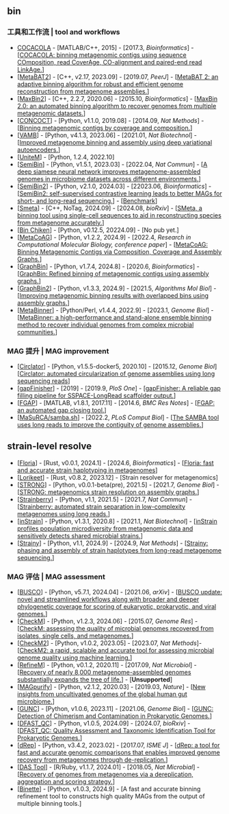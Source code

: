 ## bin

### 工具和工作流 | tool and workflows
- [COCACOLA](https://github.com/younglululu/COCACOLA) - [MATLAB/C++, 2015] - [2017.3, _Bioinformatics_] - [[COCACOLA: binning metagenomic contigs using sequence COmposition, read CoverAge, CO-alignment and paired-end read LinkAge.](https://doi.org/10.1093/bioinformatics/btw290)]
- [[MetaBAT2](https://bitbucket.org/berkeleylab/metabat)] - [C++, v2.17, 2023.09] - [2019.07, _PeerJ_] - [[MetaBAT 2: an adaptive binning algorithm for robust and efficient genome reconstruction from metagenome assemblies.](https://doi.org/10.7717/peerj.7359)]
- [[MaxBin2](https://sourceforge.net/projects/maxbin2/)] - [C++, 2.2.7, 2020.06] - [2015.10, _Bioinformatics_] - [[MaxBin 2.0: an automated binning algorithm to recover genomes from multiple metagenomic datasets.](https://doi.org/10.1093/bioinformatics/btv638)]
- [[CONCOCT](https://github.com/BinPro/CONCOCT)] - [Python, v1.1.0, 2019.08] - [2014.09, _Nat Methods_] - [[Binning metagenomic contigs by coverage and composition.](https://doi.org/10.1038/nmeth.3103)]
- [[VAMB](https://github.com/RasmussenLab/vamb)] - [Python, v4.1.3, 2023.06] - [2021.01, _Nat Biotechnol_] - [[Improved metagenome binning and assembly using deep variational autoencoders.](https://doi.org/10.1038/s41587-020-00777-4)]
- [[UniteM](https://github.com/dparks1134/UniteM)] - [Python, 1.2.4, 2022.10]
- [[SemiBin](https://github.com/BigDataBiology/SemiBin)] - [Python, v1.5.1, 2023.03] - [2022.04, _Nat Commun_] - [[A deep siamese neural network improves metagenome-assembled genomes in microbiome datasets across different environments.](https://doi.org/10.1038/s41467-022-29843-y)]
- [[SemiBin2](https://github.com/BigDataBiology/SemiBin)] - [Python, v2.1.0, 2024.03] - [22023.06, _Bioinformatics_] - [[SemiBin2: self-supervised contrastive learning leads to better MAGs for short- and long-read sequencing.](https://doi.org/10.1093/bioinformatics/btad209)] - [[Benchmark](https://github.com/BigDataBiology/SemiBin2_benchmark)]
- [[Smeta](https://github.com/YuhaoZhangwow/SMeta)] - [C++, NoTag, 2024.09] - [2024.08, _bioRxiv_] - [[SMeta, a binning tool using single-cell sequences to aid in reconstructing species from metagenome accurately.](https://doi.org/10.1101/2024.08.25.609542)]
- [[Bin Chiken](https://github.com/AroneyS/binchicken)] - [Python, v0.12.5, 20224.09] - [No pub yet.]
- [[MetaCoAG](https://github.com/metagentools/MetaCoAG)] - [Python, v1.2.2, 2024.9] - [2022.4, _Research in Computational Molecular Biology, conference paper_] - [[MetaCoAG: Binning Metagenomic Contigs via Composition, Coverage and Assembly Graphs.](https://doi.org/10.1007/978-3-031-04749-7_5)]
- [[GraphBin](https://github.com/metagentools/GraphBin)] - [Python, v1.7.4, 2024.8] - [2020.6, _Bioinformatics_] - [[GraphBin: Refined binning of metagenomic contigs using assembly graphs.](https://doi.org/10.1093/bioinformatics/btaa180)]
- [[GraphBin2](https://github.com/metagentools/GraphBin2)] - [Python, v1.3.3, 2024.9] - [2021.5, _Algorithms Mol Biol_] - [[Improving metagenomic binning results with overlapped bins using assembly graphs.](https://doi.org/10.1186/s13015-021-00185-6)]
- [[MetaBinner](https://github.com/ziyewang/MetaBinner)] - [Python/Perl, v1.4.4, 2022.9] - [2023.1, _Genome Biol_] - [[MetaBinner: a high-performance and stand-alone ensemble binning method to recover individual genomes from complex microbial communities.](https://doi.org/10.1186/s13059-022-02832-6)]

### MAG 提升 | MAG improvement
- [[Circlator](https://github.com/sanger-pathogens/circlator)] - [Python, v1.5.5-docker5, 2020.10] - [2015.12, _Genome Biol_] [[Circlator: automated circularization of genome assemblies using long sequencing reads](https://doi.org/10.1186/s13059-015-0849-0)]
- [[gapFinisher](https://github.com/kammoji/gapFinisher)] - [2019] - [2019.9, _PloS One_] - [[gapFinisher: A reliable gap filling pipeline for SSPACE-LongRead scaffolder output.](https://doi.org/10.1371/journal.pone.0216885)]
- [[FGAP](https://github.com/pirovc/fgap)] - [MATLAB, v1.8.1, 2017.11] - [2014.6, _BMC Res Notes_] - [[FGAP: an automated gap closing tool.](http://doi.org/10.1186/1756-0500-7-371)]
- [[MaSuRCA/samba.sh](https://github.com/alekseyzimin/masurca)] - [2022.2, _PLoS Comput Biol_] - [[The SAMBA tool uses long reads to improve the contiguity of genome assemblies.](https://doi.org/10.1371/journal.pcbi.1009860)]

## strain-level resolve
- [[Floria](https://github.com/bluenote-1577/floria)] - [Rust, v0.0.1, 2024.1] - [2024.6, _Bioinformatics_] - [[Floria: fast and accurate strain haplotyping in metagenomes](https://doi.org/10.1093/bioinformatics/btae252)]
- [[Lorikeet](https://github.com/rhysnewell/Lorikeet)] - [Rust, v0.8.2, 2023.12] - [Strain resolver for metagenomics]
- [[STRONG](https://github.com/chrisquince/STRONG)] - [Python, v0.0.1-beta(pre), 2021.5] - [2021.7, _Genome Biol_] - [[STRONG: metagenomics strain resolution on assembly graphs.](https://doi.org/10.1186/s13059-021-02419-7)]
- [[Strainberry](https://github.com/rvicedomini/strainberry)] - [Python, v1.1, 2021.5] - [2021.7, _Nat Commun_] - [[Strainberry: automated strain separation in low-complexity metagenomes using long reads.](https://doi.org/10.1038/s41467-021-24515-9)]
- [[inStrain](https://github.com/MrOlm/inStrain)] - [Python, v1.3.1, 2020.8] - [2021.1, _Nat Biotechnol_] - [[inStrain profiles population microdiversity from metagenomic data and sensitively detects shared microbial strains.](https://doi.org/10.1038/s41587-020-00797-0)]
- [[Strainy](https://github.com/katerinakazantseva/strainy)] - [Python, v1.1, 2024.9] - [2024.9, _Nat Methods_] - [[Strainy: phasing and assembly of strain haplotypes from long-read metagenome sequencing.](https://doi.org/10.1038/s41592-024-02424-1)]


### MAG 评估 | MAG assessment
- [[BUSCO](https://gitlab.com/ezlab/busco)] - [Python, v5.7.1, 2024.04] - [2021.06, _arXiv_] - [[BUSCO update: novel and streamlined workflows along with broader and deeper phylogenetic coverage for scoring of eukaryotic, prokaryotic, and viral genomes.](http://arxiv.org/abs/2106.11799)]
- [[CheckM](https://github.com/Ecogenomics/CheckM)] - [Python, v1.2.3, 2024.06] - [2015.07, _Genome Res_] - [[CheckM: assessing the quality of microbial genomes recovered from isolates, single cells, and metagenomes.](https://doi.org/10.1101/gr.186072.114)]
- [[CheckM2](https://github.com/chklovski/CheckM2)] - [Python, v1.0.2, 2023.05] - [2023.07, _Nat Methods_]- [[CheckM2: a rapid, scalable and accurate tool for assessing microbial genome quality using machine learning.](https://doi.org/10.1038/s41592-023-01940-w)]
- [[RefineM](https://github.com/dparks1134/RefineM)] - [Python, v0.1.2, 2020.11] - [2017.09, _Nat Microbiol_] - [[Recovery of nearly 8,000 metagenome-assembled genomes substantially expands the tree of life.](https://doi.org/10.1038/s41564-017-0012-7)] - [**Unsupported**]
- [[MAGpurify](https://github.com/snayfach/MAGpurify)] - [Python, v2.1.2, 2020.03] - [2019.03, _Nature_] - [[New insights from uncultivated genomes of the global human gut microbiome.](https://doi.org/10.1038/s41586-019-1058-x)]
- [[GUNC](https://github.com/grp-bork/gunc)] - [Python, v1.0.6, 2023.11] - [2021.06, _Genome Biol_] - [[GUNC: Detection of Chimerism and Contamination in Prokaryotic Genomes.](https://doi.org/10.1186/s13059-021-02393-0)]
- [[DFAST_QC](https://github.com/nigyta/dfast_qc)] - [Python, v1.0.5, 2024.09] - [2024.07, _bioRxiv_] - [[DFAST_QC: Quality Assessment and Taxonomic Identification Tool for Prokaryotic Genomes.](https://doi.org/10.1101/2024.07.22.604526)]
- [[dRep](https://github.com/MrOlm/drep)] - [Python, v3.4.2, 2023.02] - [2017.07, _ISME J_] - [[dRep: a tool for fast and accurate genomic comparisons that enables improved genome recovery from metagenomes through de-replication.](https://doi.org/10.1038/ismej.2017.126)]
- [[DAS Tool](https://github.com/cmks/DAS_Tool)] - [R/Ruby, v1.1.7, 2024.01] - [2018.05, _Nat Microbial_] - [[Recovery of genomes from metagenomes via a dereplication, aggregation and scoring strategy.](https://doi.org/10.1038/s41564-018-0171-1)]
- [[Binette](https://github.com/genotoul-bioinfo/Binette)] - [Python, v1.0.3, 2024.9] - [A fast and accurate binning refinement tool to constructs high quality MAGs from the output of multiple binning tools.]

